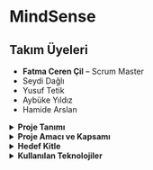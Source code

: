 # MindSense

##  Takım Üyeleri

- **Fatma Ceren Çil** – Scrum Master  
- Seydi Dağlı  
- Yusuf Tetik  
- Aybüke Yıldız  
- Hamide Arslan  



<details>
<summary><strong> Proje Tanımı</strong></summary>


MindSense, öğrencilerin seçtikleri derslerde yapay zekâ destekli bir şekilde yazılı veya sesli olarak çalışabildiği bir eğitim platformudur. Sistem, öğrencilerin verdiği yanıtlardan duygu analizi yaparak onların psikolojik durumlarını değerlendirir. Eğer öğrencinin duygusal durumu risk taşıyorsa (örneğin: depresyon, öfke, yoğun üzüntü), sistem öğrenciye destekleyici içerikler gösterir veya ciddi durumlarda ilgili okulun rehber öğretmenine otomatik olarak bildirim gönderir.

Bu yapı hem uzaktan eğitim deneyimini bireyselleştirir hem de öğrencilerin ruhsal iyi oluşunu dijital yollarla destekler.

</details>



<details>
<summary><strong> Proje Amacı ve Kapsamı</strong></summary>

**Amaçlar:**
- Öğrencilerin bireysel öğrenme deneyimini iyileştirmek
- Cevaplardan duygusal durum tespiti yapmak
- Rehberlik birimlerine erken uyarı sistemleri sunmak

**Kapsam:**
- AI destekli soru–cevap mekanizması
- Yazılı ve sesli yanıtların duygusal analizi
- Rehber öğretmen bildirim sistemi
- Web arayüzü (Streamlit ile)
- Sesli iletişim modülü (girdi ve çıktı)
- Gelişmiş loglama ve kullanım analitiği

</details>



<details>
<summary><strong> Hedef Kitle</strong></summary>

- İlköğretim ve lise düzeyindeki öğrenciler  
- Rehber öğretmenler ve okul psikolojik danışmanları  
- Eğitim kurumları (resmî veya özel)  
- Uzaktan eğitim sistemleri  
- Eğitim teknolojileri alanında çalışan geliştiriciler

</details>



<details>
<summary><strong> Kullanılan Teknolojiler</strong></summary>

| Alan | Teknoloji |
|------|-----------|
| Arayüz | Streamlit (web tabanlı arayüz) |
| LLM (Yapay Zekâ Yanıtı) | Ollama - Gemma 3B (yerel), Google Gemini 1.5 Pro (bulut) |
| Duygu Analizi | HuggingFace – DistilBERT Emotion |
| Ses Tanıma (STT) | Whisper (OpenAI), alternatif: Vosk |
| Sesli Yanıt (TTS) | gTTS, Tortoise TTS |
| Veritabanı | Supabase veya MongoDB Atlas |
| Bildirim Sistemi | Admin panel üzerinden uyarı veya e-posta API |
| Loglama | JSON tabanlı olay kayıtları (öğrenci cevap + duygu + zaman) |

Tüm çözümler ücretsiz açık kaynak veya ücretsiz kontenjan dahilindedir.

</details>


